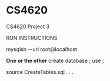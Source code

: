 # CS4620
CS4620 Project 3

RUN INSTRUCTIONS

mysqlsh --uri root@localhost

**One or the other**
create database <name>;
use <name>;

source CreateTables.sql
.
.
.
